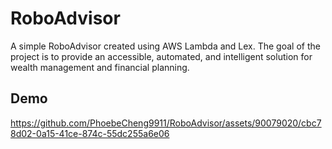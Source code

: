 # RoboAdvisor
A simple RoboAdvisor created using AWS Lambda and Lex. The goal of the project is to provide an accessible, automated, and intelligent solution for wealth management and financial planning. 



## Demo 


https://github.com/PhoebeCheng9911/RoboAdvisor/assets/90079020/cbc78d02-0a15-41ce-874c-55dc255a6e06

